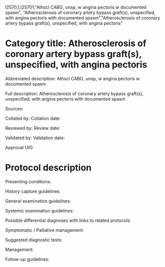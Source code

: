 I2570,1,I25701,"Athscl CABG, unsp, w angina pectoris w documented spasm", "Atherosclerosis of coronary artery bypass graft(s), unspecified, with angina pectoris with documented spasm","Atherosclerosis of coronary artery bypass graft(s), unspecified, with angina pectoris"
# Category title: Atherosclerosis of coronary artery bypass graft(s), unspecified, with angina pectoris

Abbreviated description: Athscl CABG, unsp, w angina pectoris w documented spasm

Full description: Atherosclerosis of coronary artery bypass graft(s), unspecified, with angina pectoris with documented spasm

Sources:

Collated by:
Collation date:

Reviewed by:
Review date:

Validated by:
Validation date:

Approval UID:

# Protocol description

Presenting conditions:

History capture guidelines:

General examination guidelines:

Systemic examination guidelines:

Possible differential diagnoses with links to related protocols:

Symptomatic / Palliative management:

Suggested diagnostic tests:

Management:

Follow-up guidelines:

